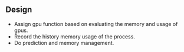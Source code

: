 ## Design

* Assign gpu function based on evaluating the memory and usage of gpus.
* Record the history memory usage of the process.
* Do prediction and memory management.
